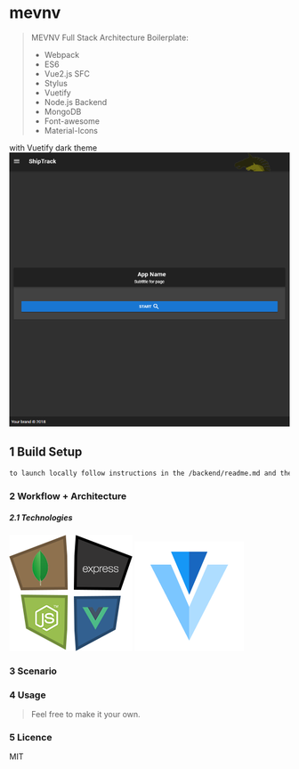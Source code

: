 # mevnv

> MEVNV Full Stack Architecture Boilerplate:
> - Webpack 
> - ES6 
> - Vue2.js SFC
> - Stylus
> - Vuetify 
> - Node.js Backend 
> - MongoDB
> - Font-awesome 
> - Material-Icons

with Vuetify dark theme
![Dark Theme](https://raw.githubusercontent.com/konstantinsteinmiller/mevnv/master/images/dark-theme.png)

## 1 Build Setup
``` bash
to launch locally follow instructions in the /backend/readme.md and the /fronend/readme.md
```

### 2 Workflow + Architecture


##### 2.1 Technologies
![MEVN](https://raw.githubusercontent.com/konstantinsteinmiller/mevnv/master/images/MEVN.png)
![Vuetify](https://raw.githubusercontent.com/konstantinsteinmiller/mevnv/master/images/vuetify.png)


### 3 Scenario
>

### 4 Usage
>Feel free to make it your own. 
>

### 5 Licence
MIT
